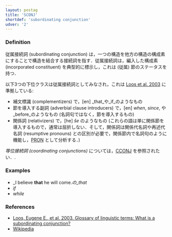 ```yaml
---
layout: postag
title: 'SCONJ'
shortdef: 'subordinating conjunction'
udver: '2'
---
```


### Definition

従属接続詞 (subordinating conjunction) は，一つの構造を他方の構造の構成素にすることで構造を結合する接続詞を指す．従属接続詞は，編入した構成素 (incorporated constituent) を典型的に標示し，これは (従属) 節のステータスを持つ．

以下3つの下位クラスは従属接続詞としてみなされ，これは [Loos et al. 2003](http://www-01.sil.org/linguistics/GlossaryOfLinguisticTerms/WhatIsASubordinatingConjunctio.htm) に準拠している:

* 補文標識 (complementizers) で，[en] _that_や_if_のようなもの
* 節を導入する副詞 (adverbial clause introducers) で，[en] _when_, _since_, や_before_のようなもの (名詞句ではなく，節を導入するもの)
* 関係詞 (relativizers) で，[he] _še_ のようなもの (これらの語は単に関係節を導入するもので，通常は屈折しない．そして，関係詞は関係代名詞や再述代名詞 (resumptive pronouns) との区別が必要で，関係節内で名詞句のように機能し，[PRON]() として分析する．)

_等位接続詞 (coordinating conjunctions)_ については，[CCONJ]() を参照されたい．.

### Examples

- _I believe <b>that</b> he will come._の_that_
- _if_
- _while_

### References

- [Loos, Eugene E., et al. 2003. Glossary of linguistic terms: What is a subordinating conjunction?](http://www-01.sil.org/linguistics/GlossaryOfLinguisticTerms/WhatIsASubordinatingConjunctio.htm)
- [Wikipedia](http://en.wikipedia.org/wiki/Conjunction_(grammar))
